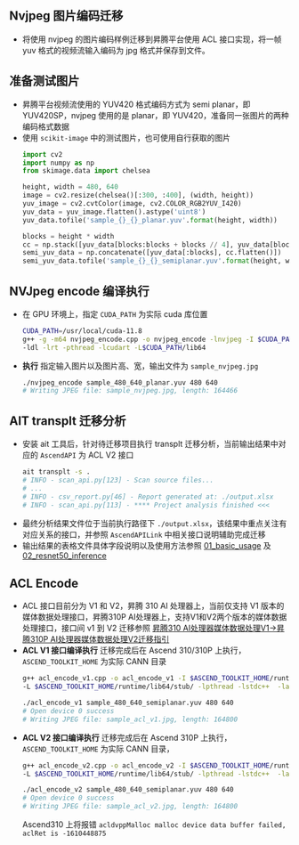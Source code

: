 ## Nvjpeg 图片编码迁移
- 将使用 nvjpeg 的图片编码样例迁移到昇腾平台使用 ACL 接口实现，将一帧 yuv 格式的视频流输入编码为 jpg 格式并保存到文件。

## 准备测试图片
- 昇腾平台视频流使用的 YUV420 格式编码方式为 semi planar，即 YUV420SP，nvjpeg 使用的是 planar，即 YUV420，准备同一张图片的两种编码格式数据
- 使用 `scikit-image` 中的测试图片，也可使用自行获取的图片
  ```py
  import cv2
  import numpy as np
  from skimage.data import chelsea

  height, width = 480, 640
  image = cv2.resize(chelsea()[:300, :400], (width, height))
  yuv_image = cv2.cvtColor(image, cv2.COLOR_RGB2YUV_I420)
  yuv_data = yuv_image.flatten().astype('uint8')
  yuv_data.tofile('sample_{}_{}_planar.yuv'.format(height, width))

  blocks = height * width
  cc = np.stack([yuv_data[blocks:blocks + blocks // 4], yuv_data[blocks + blocks // 4:]]).T.flatten()
  semi_yuv_data = np.concatenate([yuv_data[:blocks], cc.flatten()])
  semi_yuv_data.tofile('sample_{}_{}_semiplanar.yuv'.format(height, width))
  ```
## NVJpeg encode 编译执行
- 在 GPU 环境上，指定 `CUDA_PATH` 为实际 cuda 库位置
  ```sh
  CUDA_PATH=/usr/local/cuda-11.8
  g++ -g -m64 nvjpeg_encode.cpp -o nvjpeg_encode -lnvjpeg -I $CUDA_PATH/targets/x86_64-linux/include \
  -ldl -lrt -pthread -lcudart -L$CUDA_PATH/lib64
  ```
- **执行** 指定输入图片以及图片高、宽，输出文件为 `sample_nvjpeg.jpg`
  ```sh
  ./nvjpeg_encode sample_480_640_planar.yuv 480 640
  # Writing JPEG file: sample_nvjpeg.jpg, length: 164466
  ```
## AIT transplt 迁移分析
- 安装 ait 工具后，针对待迁移项目执行 transplt 迁移分析，当前输出结果中对应的 `AscendAPI` 为 ACL V2 接口
  ```sh
  ait transplt -s .
  # INFO - scan_api.py[123] - Scan source files...
  # ...
  # INFO - csv_report.py[46] - Report generated at: ./output.xlsx
  # INFO - scan_api.py[113] - **** Project analysis finished <<<
  ```
- 最终分析结果文件位于当前执行路径下 `./output.xlsx`，该结果中重点关注有对应关系的接口，并参照 `AscendAPILink` 中相关接口说明辅助完成迁移
- 输出结果的表格文件具体字段说明以及使用方法参照 [01_basic_usage](../01_basic_usage) 及 [02_resnet50_inference](02_resnet50_inference)
## ACL Encode
- ACL 接口目前分为 V1 和 V2，昇腾 310 AI 处理器上，当前仅支持 V1 版本的媒体数据处理接口，昇腾310P AI处理器上，支持V1和V2两个版本的媒体数据处理接口，接口间 v1 到 V2 迁移参照 [昇腾310 AI处理器媒体数据处理V1->昇腾310P AI处理器媒体数据处理V2迁移指引](https://www.hiascend.com/document/detail/zh/CANNCommunityEdition/70RC1alpha001/infacldevg/aclcppdevg/aclcppdevg_000165.html)
- **ACL V1 接口编译执行** 迁移完成后在 Ascend 310/310P 上执行，`ASCEND_TOOLKIT_HOME` 为实际 CANN 目录
  ```sh
  g++ acl_encode_v1.cpp -o acl_encode_v1 -I $ASCEND_TOOLKIT_HOME/runtime/include -DENABLE_DVPP_INTERFACE \
  -L $ASCEND_TOOLKIT_HOME/runtime/lib64/stub/ -lpthread -lstdc++  -lascendcl -lacl_dvpp

  ./acl_encode_v1 sample_480_640_semiplanar.yuv 480 640
  # Open device 0 success
  # Writing JPEG file: sample_acl_v1.jpg, length: 164800
  ```
- **ACL V2 接口编译执行** 迁移完成后在 Ascend 310P 上执行，`ASCEND_TOOLKIT_HOME` 为实际 CANN 目录，
  ```sh
  g++ acl_encode_v2.cpp -o acl_encode_v2 -I $ASCEND_TOOLKIT_HOME/runtime/include -DENABLE_DVPP_INTERFACE \
  -L $ASCEND_TOOLKIT_HOME/runtime/lib64/stub/ -lpthread -lstdc++  -lascendcl -lacl_dvpp -lacl_dvpp_mpi

  ./acl_encode_v2 sample_480_640_semiplanar.yuv 480 640
  # Open device 0 success
  # Writing JPEG file: sample_acl_v2.jpg, length: 164800
  ```
  Ascend310 上将报错 `acldvppMalloc malloc device data buffer failed, aclRet is -1610448875`
